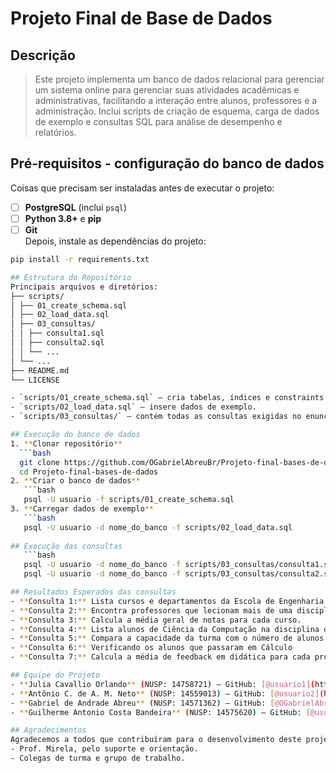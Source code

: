 # Projeto Final de Base de Dados

## Descrição
> Este projeto implementa um banco de dados relacional para gerenciar um sistema online para gerenciar suas atividades acadêmicas
e administrativas, facilitando a interação entre alunos, professores e a administração. Inclui scripts de criação de esquema, carga de dados de exemplo e consultas SQL para análise de desempenho e relatórios.

## Pré-requisitos - configuração do banco de dados
Coisas que precisam ser instaladas antes de executar o projeto:
- [ ] **PostgreSQL** (inclui `psql`)  
- [ ] **Python 3.8+** e **pip**  
- [ ] **Git**  
Depois, instale as dependências do projeto:
 ```bash
pip install -r requirements.txt
 
## Estrutura do Repositório
Principais arquivos e diretórios:
├── scripts/
│ ├── 01_create_schema.sql
│ ├── 02_load_data.sql
│ ├── 03_consultas/
│ │ ├── consulta1.sql
│ │ ├── consulta2.sql
│ │ └── ...
│ └── ...
├── README.md
└── LICENSE

- `scripts/01_create_schema.sql` – cria tabelas, índices e constraints.  
- `scripts/02_load_data.sql` – insere dados de exemplo.  
- `scripts/03_consultas/` – contém todas as consultas exigidas no enunciado.

## Execução do banco de dados
1. **Clonar repositório**  
   ```bash
   git clone https://github.com/OGabrielAbreuBr/Projeto-final-bases-de-dados.git
   cd Projeto-final-bases-de-dados
2. **Criar o banco de dados**
    ```bash
    psql -U usuario -f scripts/01_create_schema.sql
3. **Carregar dados de exemplo**
    ```bash
    psql -U usuario -d nome_do_banco -f scripts/02_load_data.sql
    
## Execução das consultas
    ```bash
    psql -U usuario -d nome_do_banco -f scripts/03_consultas/consulta1.sql
    psql -U usuario -d nome_do_banco -f scripts/03_consultas/consulta2.sql

## Resultados Esperados das consultas
- **Consulta 1:** Lista cursos e departamentos da Escola de Engenharia.  
- **Consulta 2:** Encontra professores que lecionam mais de uma disciplina.
- **Consulta 3:** Calcula a média geral de notas para cada curso.
- **Consulta 4:** Lista alunos de Ciência da Computação na disciplina de Banco de Dados.
- **Consulta 5:** Compara a capacidade da turma com o número de alunos matriculados.
- **Consulta 6:** Verificando os alunos que passaram em Cálculo
- **Consulta 7:** Calcula a média de feedback em didática para cada professor.

## Equipe do Projeto
- **Julia Cavallio Orlando** (NUSP: 14758721) — GitHub: [@usuario1](https://github.com/usuario1)
- **Antônio C. de A. M. Neto** (NUSP: 14559013) — GitHub: [@usuario2](https://github.com/usuario2)  
- **Gabriel de Andrade Abreu** (NUSP: 14571362) — GitHub: [@OGabrielAbreuBr](https://github.com/OGabrielAbreuBr)
- **Guilherme Antonio Costa Bandeira** (NUSP: 14575620) — GitHub: [@usuario3](https://github.com/usuario3) 

## Agradecimentos
Agradecemos a todos que contribuíram para o desenvolvimento deste projeto, em especial:  
- Prof. Mirela, pelo suporte e orientação.  
- Colegas de turma e grupo de trabalho.  


